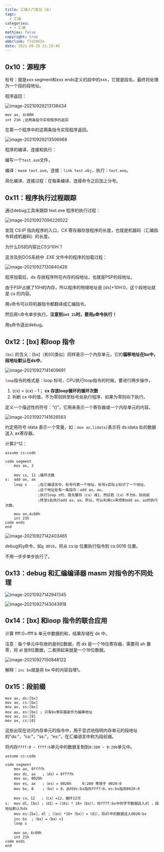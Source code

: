```yaml
---
title: 汇编入门笔记（五）
tags:
  - 汇编
categories:
  - - 汇编
mathjax: false
copyright: true
abbrlink: f7d3962e
date: 2021-09-26 21:19:48
---
```


## 0x10：源程序

<!--more-->

标号：就是xxx segment和xxx ends定义的段中的xxx，它就是段名，最终将处理为一个段的段地址。

程序返回：

![image-20210926213138434](https://gitee.com/grant1499/blog-pic/raw/master/img/202110231833549.png)

```assembly
mov ax, 4c00H 
int 21H ;这两条指令实现程序的返回
```

在第一个程序中的这两条指令实现程序返回。

![image-20210926213506968](https://gitee.com/grant1499/blog-pic/raw/master/img/202110231833568.png)

程序的编译、连接和执行：

编写一个`test.asm`文件，

编译：`masm test.asm`，连接：`link test.obj`，执行：`test.exe`。

简化编译、连接过程：在每条编译、连接命令之后加上分号。

## 0x11：程序执行过程跟踪

通过debug工具来跟踪 test.exe 程序的执行过程：

![image-20210927094226522](https://gitee.com/grant1499/blog-pic/raw/master/img/202110231833585.png)

发现 CS:IP 指向程序的入口，CX 寄存器存放程序的长度，也就是机器码（汇编指令转成机器码）的长度。

为什么DS的内容比CS少10H？

这涉及到DOS系统中 .EXE 文件中的程序的加载过程：

![image-20210927130840428](https://gitee.com/grant1499/blog-pic/raw/master/img/202110231833602.png)

程序加载后，ds 存放程序所在内存的段地址，也就是PSP的段地址。

由于PSP占据了10H的内存，所以程序的物理地址是 [ds]+10H:0，这个段地址就是 cs 的内容。

用`u`命令可以将机器指令都翻译成汇编指令。

然后用`t`命令单步执行。**注意到`int 21`时，要用`p`命令执行！**

用`q`命令退出debug。

## 0x12：[bx] 和loop 指令

`[bx]` 的含义：[bx]（和[0]类似）同样表示一个内存单元，它的**偏移地址在bx中，段地址默认在ds中**。

![image-20210927141409691](https://gitee.com/grant1499/blog-pic/raw/master/img/202110231833627.png)

`loop`指令的格式是：loop 标号，CPU执行loop指令的时候，要进行两步操作，

1. (cx) = (cx) - 1；   **cx 存放loop循环的循环次数**
2. 判断 cx 中的值，不为零则转至标号处执行程序，如果为零则向下执行。

定义一个描述性的符号：“()”，它用来表示一个寄存器或一个内存单元的内容。

![image-20210927141626563](https://gitee.com/grant1499/blog-pic/raw/master/img/202110231833649.png)

约定用符号 idata 表示一个常量，如：`mov ax,[idata]`表示将 ds:idata 处的数据送入 ax寄存器。

计算2^12：

```assembly
assume cs:code 

code segment 
	mov ax, 2
	
	mov cx, 11 ;循环次数
s:  add ax, ax 
	loop s     ;在汇编语言中，标号代表一个地址，标号s实际上标识了一个地址，
               ;这个地址处有一条指令：add ax，ax。
               ;执行loop s时，首先要将（cx）减1，然后若（cx）不为0，则向前
               ;转至s处执行add ax，ax。所以，可以利用cx来控制add ax，ax的执行次数。
	
	mov ax,4c00h 
	int 21h 
code ends 
end
```

![image-20210927142403465](https://gitee.com/grant1499/blog-pic/raw/master/img/202110231833674.png)

debug的`g`命令，如`g 0016`，将从 cs:ip 位置执行指令到 cs:0016 位置。

不用一步步单步执行了。

## 0x13：debug 和汇编编译器 masm 对指令的不同处理

![image-20210927142941345](https://gitee.com/grant1499/blog-pic/raw/master/img/202110231833705.png)

![image-20210927143043918](https://gitee.com/grant1499/blog-pic/raw/master/img/202110231833740.png)

## 0x14：[bx] 和loop 指令的联合应用

计算 ffff:0~ffff:b 单元中数据的和，结果存储在 dx 中。

注意：每个单元中存放的是8位数据，而 dx 是一个16位寄存器，需要将 ah 置零，将 al 放8位数据，二者拼起来就是一个16位数据。

![image-20210927150848122](https://gitee.com/grant1499/blog-pic/raw/master/img/202110231833769.png)

解释：`inc bx`就是将 bx 中的内容自增1。

## 0x15：段前缀

```assembly
mov ax, ds:[bx]
mov ax, cs:[bx]
mov ax, ss:[bx]
mov ax, es:[bx] ; 只有bx寄存器能作为偏移地址
mov ax, ss:[0]
mov ax, cs:[0]
```

这些出现在访问内存单元的指令中，用于显式地指明内存单元的段地址的“ds:”，“cs:”，“ss:”，“es:”，在汇编语言中称为段前缀。

将内存`ffff:0 ~ ffff:b`单元中的数据复制到`0:200 ~ 0:20b`单元中。

```assembly
assume cs:code 

code segment 
	mov ax, 0ffffh 
	mov ds, ax   ;（ds）= 0ffffh 
	mov ax, 0020h
    mov es, ax   ;（es）= 0020h     0:200 等效于 0020:0
    mov bx, 0    ;（bx）= 0，此时ds:bx指向ffff:0，es:bx指向0020:0
    
	mov cx，12   ;（cx）=12，循环12次
s:  mov dl，[bx] ;（d1）=（（ds）* 16+（bx）），将ffff:bx中的字节数据送入dl ，段地址默认为ds
	mov es:[bx]，dl ;（（es）*16+（bx））=（d1），将dl中的数据送入0020:bx 
	inc bx  ;（bx）=（bx）+1
	loop s 
	
	mov ax，4c00h 
	int 21h 
code ends 
end
```
